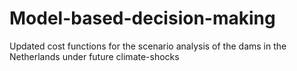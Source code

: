 # Model-based-decision-making
Updated cost functions for the scenario analysis of the dams in the Netherlands under future climate-shocks
